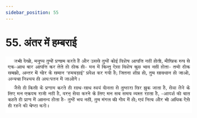 ```yaml
---
sidebar_position: 55
---
```



# 55.   अंतर में हम्बराई

![अंतर में हम्बराई](../../../static/img/hindi/verse55.png)
